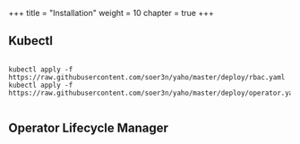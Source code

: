 +++
title = "Installation"
weight = 10
chapter = true
+++

## Kubectl

```

kubectl apply -f https://raw.githubusercontent.com/soer3n/yaho/master/deploy/rbac.yaml
kubectl apply -f https://raw.githubusercontent.com/soer3n/yaho/master/deploy/operator.yaml


```

## Operator Lifecycle Manager

```

```
